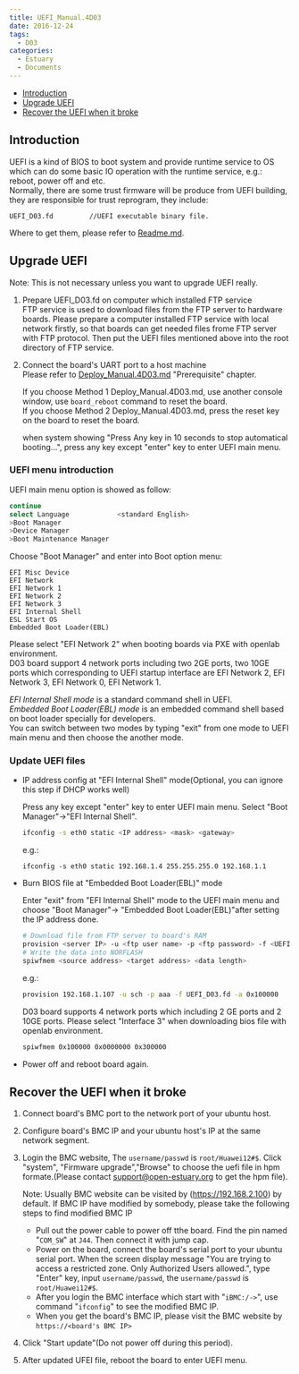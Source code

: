 ```yaml
---
title: UEFI_Manual.4D03
date: 2016-12-24
tags:
  - D03
categories:
  - Estuary
  - Documents
---
```


* [Introduction](#1)
* [Upgrade UEFI](#2)
* [Recover the UEFI when it broke](#3)
<!--more-->

## <a id="1">Introduction</a>

UEFI is a kind of BIOS to boot system and provide runtime service to OS which can do some basic IO operation with the runtime service, e.g.: reboot, power off and etc.  
Normally, there are some trust firmware will be produce from UEFI building, they are responsible for trust reprogram, they include:
```
UEFI_D03.fd         //UEFI executable binary file.
```
Where to get them, please refer to [Readme.md](https://github.com/open-estuary/estuary/blob/master/doc/Readme.4D03.md).

## <a name="2">Upgrade UEFI</a>

Note: This is not necessary unless you want to upgrade UEFI really.

1. Prepare UEFI_D03.fd on computer which installed FTP service  
  FTP service is used to download files from the FTP server to hardware boards. Please prepare a computer installed FTP service with local network firstly, so that boards can get needed files frome FTP server with FTP protocol. Then put the UEFI files mentioned above into the root directory of FTP service.  
2. Connect the board's UART port to a host machine  
   Please refer to [Deploy_Manual.4D03.md](https://github.com/open-estuary/estuary/blob/master/doc/Deploy_Manual.4D03.md) "Prerequisite" chapter.

   If you choose Method 1 Deploy_Manual.4D03.md, use another console window, use `board_reboot` command to reset the board.  
   If you choose Method 2 Deploy_Manual.4D03.md, press the reset key on the board to reset the board.

   when system showing "Press Any key in 10 seconds to stop automatical booting...", press any key except "enter" key to enter UEFI main menu.

### UEFI menu introduction

UEFI main menu option is showed as follow:
```bash
continue
select Language            <standard English>
>Boot Manager
>Device Manager
>Boot Maintenance Manager
```
Choose "Boot Manager" and enter into Boot option menu:
```
EFI Misc Device
EFI Network
EFI Network 1
EFI Network 2
EFI Network 3
EFI Internal Shell
ESL Start OS
Embedded Boot Loader(EBL)
```
Please select "EFI Network 2" when booting boards via PXE with openlab environment.  
D03 board support 4 network ports including two 2GE ports, two 10GE ports which corresponding to UEFI startup interface are EFI Network 2, EFI Network 3, EFI Network 0, EFI Network 1.

*EFI Internal Shell mode* is a standard command shell in UEFI.  
*Embedded Boot Loader(EBL) mode* is an embedded command shell based on boot loader specially for developers.  
You can switch between two modes by typing "exit" from one mode to UEFI main menu and then choose the another mode.

### Update UEFI files

*  IP address config at "EFI Internal Shell" mode(Optional, you can ignore this step if DHCP works well)

   Press any key except "enter" key to enter UEFI main menu. Select "Boot Manager"->"EFI Internal Shell".
   ```bash
   ifconfig -s eth0 static <IP address> <mask> <gateway>
   ```
   e.g.:
   ```
   ifconfig -s eth0 static 192.168.1.4 255.255.255.0 192.168.1.1
   ```
*  Burn BIOS file at "Embedded Boot Loader(EBL)" mode  

   Enter "exit" from "EFI Internal Shell" mode to the UEFI main menu and choose "Boot Manager"-> "Embedded Boot Loader(EBL)"after setting the IP address done.
   ```bash
   # Download file from FTP server to board's RAM
   provision <server IP> -u <ftp user name> -p <ftp password> -f <UEFI binary> -a <download target address>
   # Write the data into NORFLASH
   spiwfmem <source address> <target address> <data length>
   ```
   e.g.:
   ```bash
   provision 192.168.1.107 -u sch -p aaa -f UEFI_D03.fd -a 0x100000
   ```
   D03 board supports 4 network ports which including 2 GE ports and 2 10GE ports. Please select "Interface 3" when downloading bios file with openlab environment.  
   ```bash
   spiwfmem 0x100000 0x0000000 0x300000
   ```
   
*  Power off and reboot board again.

## <a name="3">Recover the UEFI when it broke</a>

1. Connect board's BMC port to the network port of your ubuntu host.
2. Configure board's BMC IP and your ubuntu host's IP at the same network segment.
3. Login the BMC website, The `username/passwd` is `root/Huawei12#$`. Click "system", "Firmware upgrade","Browse" to choose the uefi file in hpm formate.(Please contact support@open-estuary.org to get the hpm file).

   Note: Usually BMC website can be visited by (https://192.168.2.100) by default. If BMC IP have modified by somebody, please take the following steps to find modified BMC IP

   * Pull out the power cable to power off tthe board. Find the pin named "`COM_SW`" at `J44`. Then connect it with jump cap.
   * Power on the board, connect the board's serial port to your ubuntu serial port. When the screen display message "You are trying to access a restricted zone. Only Authorized Users allowed.", type "Enter" key, input `username/passwd`, the `username/passwd` is `root/Huawei12#$`.
   * After you login the BMC interface which start with "`iBMC:/->`", use command "`ifconfig`" to see the modified BMC IP.
   * When you get the board's BMC IP, please visit the BMC website by `https://<board's BMC IP>`
4. Click "Start update"(Do not power off during this period).
5. After updated UFEI file, reboot the board to enter UEFI menu.
